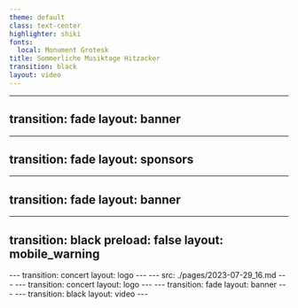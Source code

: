 ```yaml
---
theme: default
class: text-center
highlighter: shiki
fonts:
  local: Monument Grotesk
title: Sommerliche Musiktage Hitzacker
transition: black
layout: video
---
```

---
transition: fade
layout: banner
---
---
transition: fade
layout: sponsors
---
---
transition: fade
layout: banner
---
---
transition: black
preload: false
layout: mobile_warning
---
<AudioPlayer audioSrc="./img/audio_aler.mp3" />
---
transition: concert
layout: logo
---
---
src: ./pages/2023-07-29_16.md
---
---
transition: concert
layout: logo
---
---
transition: fade
layout: banner
---
---
transition: black
layout: video
---